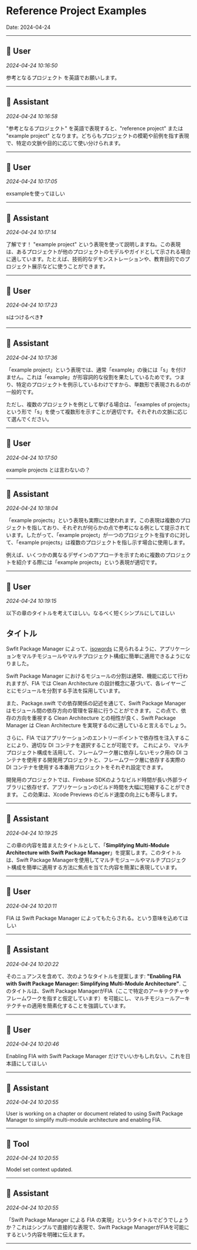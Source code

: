 # Reference Project Examples

Date: 2024-04-24

---

## 👤 User
*2024-04-24 10:16:50*

参考となるプロジェクト を英語でお願いします。

---

## 🤖 Assistant
*2024-04-24 10:16:58*

"参考となるプロジェクト" を英語で表現すると、"reference project" または "example project" となります。どちらもプロジェクトの模範や前例を指す表現で、特定の文脈や目的に応じて使い分けられます。

---

## 👤 User
*2024-04-24 10:17:05*

exsampleを使ってほしい

---

## 🤖 Assistant
*2024-04-24 10:17:14*

了解です！ "example project" という表現を使って説明しますね。この表現は、あるプロジェクトが他のプロジェクトのモデルやガイドとして示される場合に適しています。たとえば、技術的なデモンストレーションや、教育目的でのプロジェクト展示などに使うことができます。

---

## 👤 User
*2024-04-24 10:17:23*

sはつけるべき❓

---

## 🤖 Assistant
*2024-04-24 10:17:36*

「example project」という表現では、通常「example」の後には「s」を付けません。これは「example」が形容詞的な役割を果たしているためです。つまり、特定のプロジェクトを例示しているわけですから、単数形で表現されるのが一般的です。

ただし、複数のプロジェクトを例として挙げる場合は、「examples of projects」という形で「s」を使って複数形を示すことが適切です。それぞれの文脈に応じて選んでください。

---

## 👤 User
*2024-04-24 10:17:50*

example projects とは言わないの？

---

## 🤖 Assistant
*2024-04-24 10:18:04*

「example projects」という表現も実際には使われます。この表現は複数のプロジェクトを指しており、それぞれが何らかの点で参考になる例として提示されています。したがって、「example project」が一つのプロジェクトを指すのに対して、「example projects」は複数のプロジェクトを指し示す場合に使用します。

例えば、いくつかの異なるデザインのアプローチを示すために複数のプロジェクトを紹介する際には「example projects」という表現が適切です。

---

## 👤 User
*2024-04-24 10:19:15*

以下の章のタイトルを考えてほしい。なるべく短くシンプルにしてほしい

## タイトル

Swfit Package Manager によって、[isowords](https://github.com/pointfreeco/isowords) に見られるように、アプリケーションをマルチモジュールやマルチプロジェクト構成に簡単に適用できるようになりました。

Swift Package Manager におけるモジュールの分割は通常、機能に応じて行われますが、FIA では Clean Architecture の設計概念に基づいて、各レイヤーごとにモジュールを分割する手法を採用しています。

また、Package.swift での依存関係の記述を通じて、Swift Package Manager はモジュール間の依存方向の管理を容易に行うことができます。
この点で、依存の方向を重視する Clean Architecture との相性が良く、Swift Package Manager は Clean Architecture を実現するのに適していると言えるでしょう。

さらに、FIA ではアプリケーションのエントリーポイントで依存性を注入することにより、適切な DI コンテナを選択することが可能です。
これにより、マルチプロジェクト構成を活用して、フレームワーク層に依存しないモック用の DI コンテナを使用する開発用プロジェクトと、フレームワーク層に依存する実際の DI コンテナを使用する本番用プロジェクトをそれぞれ設定できます。

開発用のプロジェクトでは、Firebase SDKのようなビルド時間が長い外部ライブラリに依存せず、アプリケーションのビルド時間を大幅に短縮することができます。
この効果は、Xcode Previews のビルド速度の向上にも寄与します。

---

## 🤖 Assistant
*2024-04-24 10:19:25*

この章の内容を踏まえたタイトルとして、「**Simplifying Multi-Module Architecture with Swift Package Manager**」を提案します。このタイトルは、Swift Package Managerを使用してマルチモジュールやマルチプロジェクト構成を簡単に適用する方法に焦点を当てた内容を簡潔に表現しています。

---

## 👤 User
*2024-04-24 10:20:11*

FIA は Swift Package Manager によってもたらされる。という意味を込めてほしい

---

## 🤖 Assistant
*2024-04-24 10:20:22*

そのニュアンスを含めて、次のようなタイトルを提案します: **"Enabling FIA with Swift Package Manager: Simplifying Multi-Module Architecture"**. このタイトルは、Swift Package ManagerがFIA（ここで特定のアーキテクチャやフレームワークを指すと仮定しています）を可能にし、マルチモジュールアーキテクチャの適用を簡素化することを強調しています。

---

## 👤 User
*2024-04-24 10:20:46*

Enabling FIA with Swift Package Manager だけでいいかもしれない。これを日本語にしてほしい

---

## 🤖 Assistant
*2024-04-24 10:20:55*

User is working on a chapter or document related to using Swift Package Manager to simplify multi-module architecture and enabling FIA.

---

## 🔧 Tool
*2024-04-24 10:20:55*

Model set context updated.

---

## 🤖 Assistant
*2024-04-24 10:20:55*

「Swift Package Manager による FIA の実現」というタイトルでどうでしょうか？これはシンプルで直接的な表現で、Swift Package ManagerがFIAを可能にするという内容を明確に伝えます。

---

